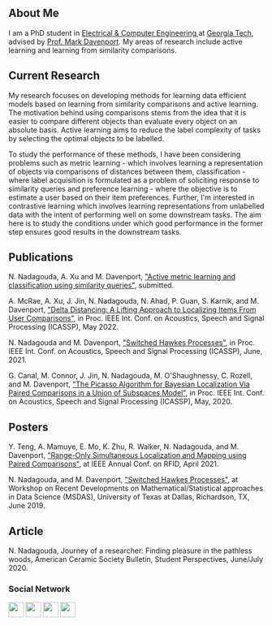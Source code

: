 ## About Me

I am a PhD student in <a href="https://www.ece.gatech.edu/" target="_blank">Electrical & Computer Engineering </a> at <a href="https://www.gatech.edu/" target="_blank"> Georgia Tech</a>, advised by <a href="https://www.mdav.ece.gatech.edu/" target="_blank">Prof. Mark Davenport</a>. My areas of research include active learning and learning from similarity comparisons.

## Current Research

My research focuses on developing methods for learning data efficient models based on learning from similarity comparisons and active learning. The motivation behind using comparisons stems from the idea that it is easier to compare different objects than evaluate every object on an absolute basis. Active learning aims to reduce the label complexity of tasks by selecting the optimal objects to be labelled. 

To study the performance of these methods, I have been considering problems such as metric learning - which involves learning a representation of objects via comparisons of distances between them, classification - where label acquisition is formulated as a problem of soliciting response to similarity queries and preference learning - where the objective is to estimate a user based on their item preferences. Further, I'm interested in contrastive learning which involves learning representations from unlabelled data with the intent of performing well on some downstream tasks. The aim here is to study the conditions under which good performance in the former step ensures good results in the downstream tasks.

## Publications

N. Nadagouda, A. Xu and M. Davenport, <a href="https://arxiv.org/abs/2202.01953" target="_blank">"Active metric learning and classification using similarity queries"</a>, submitted. 

A. McRae, A. Xu, J. Jin, N. Nadagouda, N. Ahad, P. Guan, S. Karnik, and M. Davenport, <a href="/docs/papers/delta_distancing_icassp_22.pdf" target="_blank">"Delta Distancing: A Lifting Approach to Localizing Items From User Comparisons"</a>,  in Proc. IEEE Int. Conf. on Acoustics, Speech and Signal Processing (ICASSP), May 2022.

N. Nadagouda and M. Davenport, <a href="/docs/papers/hawkes_processes_icassp_21.pdf" target="_blank">"Switched Hawkes Processes"</a>, in Proc. IEEE Int. Conf. on Acoustics, Speech and Signal Processing (ICASSP), June, 2021.

G. Canal, M. Connor, J. Jin, N. Nadagouda, M. O'Shaughnessy, C. Rozell, and M. Davenport, <a href="/docs/papers/icassp-2020.pdf" target="_blank">"The Picasso Algorithm for Bayesian Localization Via Paired Comparisons in a Union of Subspaces Model"</a>,  in Proc. IEEE Int. Conf. on Acoustics, Speech and Signal Processing (ICASSP), May, 2020. 
 
## Posters

Y. Teng, A. Mamuye, E. Mo, K. Zhu, R. Walker, N. Nadagouda, and M. Davenport, <a href="/docs/papers/slam_rfid_21.pdf" target="_blank">"Range-Only Simultaneous Localization and Mapping using Paired Comparisons"</a>, at IEEE Annual Conf. on RFID, April 2021.

N. Nadagouda, and M. Davenport, <a href="/docs/papers/Namrata_poster.pdf" target="_blank">"Switched Hawkes Processes"</a>, at Workshop on Recent Developments on Mathematical/Statistical approaches in Data Science (MSDAS), University of Texas at Dallas, Richardson, TX, June 2019.

## Article 

N. Nadagouda, Journey of a researcher: Finding pleasure in the pathless woods, American Ceramic Society Bulletin, Student Perspectives, June/July 2020.

### Social Network
<p float="left">
<a href="https://scholar.google.com/citations?user=WPOYaFAAAAAJ&hl=en" target="_blank"><img src="https://nnadagouda95.github.io/images/google-scholar-logo.png" height="30" width="30" /></a>
<a href="mailto:namrata.nadagouda@gatech.edu" target="_blank"><img src="https://nnadagouda95.github.io/images/email-logo.png" height="30" width="30" /></a>
<a href="https://www.linkedin.com/in/namratanadagouda/" target="_blank"><img src="https://nnadagouda95.github.io/images/linkedin-logo-2.png" height="30" width="30" /></a>
<a href="https://github.com/nnadagouda95" target="_blank"><img src="https://nnadagouda95.github.io/images/GitHub-logo-crop.png" height="30" width="30" /></a>
</p>

